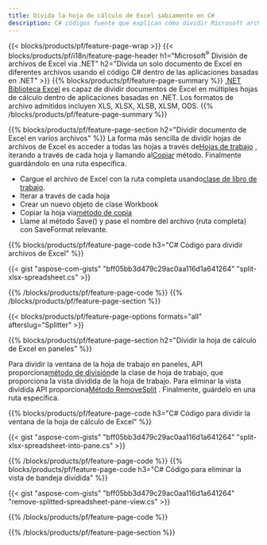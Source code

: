 ```yaml
---
title: Divida la hoja de cálculo de Excel sabiamente en C#
description: C# códigos fuente que explican cómo dividir Microsoft archivos de Excel en varios archivos en aplicaciones Visual C#.NET
---
```

{{< blocks/products/pf/feature-page-wrap >}}
{{< blocks/products/pf/i18n/feature-page-header h1="Microsoft<sup>&reg;</sup> División de archivos de Excel via .NET" h2="Divida un solo documento de Excel en diferentes archivos usando el código C# dentro de las aplicaciones basadas en .NET" >}}
{{% blocks/products/pf/feature-page-summary %}}
[.NET Biblioteca Excel](/cells/es/net/) es capaz de dividir documentos de Excel en múltiples hojas de cálculo dentro de aplicaciones basadas en .NET. Los formatos de archivo admitidos incluyen XLS, XLSX, XLSB, XLSM, ODS.
{{% /blocks/products/pf/feature-page-summary %}}

{{% blocks/products/pf/feature-page-section h2="Dividir documento de Excel en varios archivos" %}}
 La forma más sencilla de dividir hojas de archivos de Excel es acceder a todas las hojas a través de[Hojas de trabajo](https://reference.aspose.com/cells/net/aspose.cells/workbook/properties/worksheets) , iterando a través de cada hoja y llamando al[Copiar](https://reference.aspose.com/cells/net/aspose.cells/worksheet/methods/copy) método. Finalmente guardándolo en una ruta específica.

 + Cargue el archivo de Excel con la ruta completa usando[clase de libro de trabajo](https://reference.aspose.com/cells/net/aspose.cells/workbook).
+ Iterar a través de cada hoja
+ Crear un nuevo objeto de clase Workbook
 + Copiar la hoja vía[método de copia](https://reference.aspose.com/cells/net/aspose.cells/worksheet/methods/copy)
+ Llame al método Save() y pase el nombre del archivo (ruta completa) con SaveFormat relevante.

{{% blocks/products/pf/feature-page-code h3="C# Código para dividir archivos de Excel" %}}

{{< gist "aspose-com-gists" "bff05bb3d479c29ac0aa116d1a641264" "split-xlsx-spreadsheet.cs" >}}

{{% /blocks/products/pf/feature-page-code %}}
{{% /blocks/products/pf/feature-page-section %}}

{{< blocks/products/pf/feature-page-options formats="all" afterslug="Splitter" >}}

{{% blocks/products/pf/feature-page-section h2="Dividir la hoja de cálculo de Excel en paneles" %}}

 Para dividir la ventana de la hoja de trabajo en paneles, API proporciona[método de división](https://reference.aspose.com/cells/net/aspose.cells/worksheet/methods/split)de la clase de hoja de trabajo, que proporciona la vista dividida de la hoja de trabajo. Para eliminar la vista dividida API proporciona[Método RemoveSplit](https://reference.aspose.com/cells/net/aspose.cells/worksheet/methods/removesplit) . Finalmente, guárdelo en una ruta específica.

{{% blocks/products/pf/feature-page-code h3="C# Código para dividir la ventana de la hoja de cálculo de Excel" %}}

{{< gist "aspose-com-gists" "bff05bb3d479c29ac0aa116d1a641264" "split-xlsx-spreadsheet-into-pane.cs" >}}

{{% /blocks/products/pf/feature-page-code %}}
{{% blocks/products/pf/feature-page-code h3="C# Código para eliminar la vista de bandeja dividida" %}}

{{< gist "aspose-com-gists" "bff05bb3d479c29ac0aa116d1a641264" "remove-splitted-spreadsheet-pane-view.cs" >}}

{{% /blocks/products/pf/feature-page-code %}}

{{% /blocks/products/pf/feature-page-section %}}
